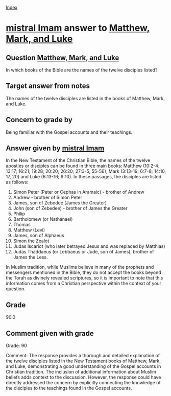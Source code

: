 
[Index](../../index.md)
# [mistral Imam](../../answering_models/mistral_Imam.md) answer to [Matthew, Mark, and Luke](../../questions/Matthew,_Mark,_and_Luke.md)

## Question [Matthew, Mark, and Luke](../../questions/Matthew,_Mark,_and_Luke.md)
In which books of the Bible are the names of the twelve disciples listed?

## Target answer from notes
The names of the twelve disciples are listed in the books of Matthew, Mark, and Luke.

## Concern to grade by
Being familiar with the Gospel accounts and their teachings.

## Answer given by [mistral Imam](../../answering_models/mistral_Imam.md)
 In the New Testament of the Christian Bible, the names of the twelve apostles or disciples can be found in three main books: Matthew (10:2-4; 13:17; 16:21; 19:28; 20:20; 26:20; 27:3-5, 55-56), Mark (3:13-19; 6:7-8; 14:10, 17, 20) and Luke (6:13-16; 9:10). In these passages, the disciples are listed as follows:

1. Simon Peter (Peter or Cephas in Aramaic) - brother of Andrew
2. Andrew - brother of Simon Peter
3. James, son of Zebedee (James the Greater)
4. John (son of Zebedee) - brother of James the Greater
5. Philip
6. Bartholomew (or Nathanael)
7. Thomas
8. Matthew (Levi)
9. James, son of Alphaeus
10. Simon the Zealot
11. Judas Iscariot (who later betrayed Jesus and was replaced by Matthias)
12. Judas Thaddaeus (or Lebbaeus or Jude, son of James), brother of James the Less.

In Muslim tradition, while Muslims believe in many of the prophets and messengers mentioned in the Bible, they do not accept the books beyond the Torah as divinely revealed scriptures, so it is important to note that this information comes from a Christian perspective within the context of your question.

## Grade
90.0

## Comment given with grade
Grade: 90

Comment: The response provides a thorough and detailed explanation of the twelve disciples listed in the New Testament books of Matthew, Mark, and Luke, demonstrating a good understanding of the Gospel accounts in Christian tradition. The inclusion of additional information about Muslim beliefs adds context to the discussion. However, the response could have directly addressed the concern by explicitly connecting the knowledge of the disciples to the teachings found in the Gospel accounts.
